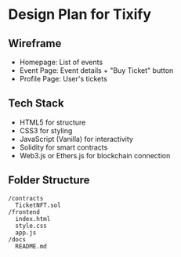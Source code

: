 # Design Plan for Tixify

## Wireframe
- Homepage: List of events
- Event Page: Event details + "Buy Ticket" button
- Profile Page: User's tickets

## Tech Stack
- HTML5 for structure
- CSS3 for styling
- JavaScript (Vanilla) for interactivity
- Solidity for smart contracts
- Web3.js or Ethers.js for blockchain connection

## Folder Structure
```
/contracts
  TicketNFT.sol
/frontend
  index.html
  style.css
  app.js
/docs
  README.md
```
